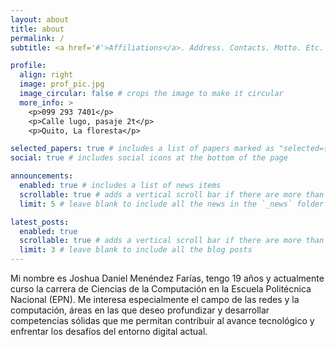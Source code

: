 ```yaml
---
layout: about
title: about
permalink: /
subtitle: <a href='#'>Affiliations</a>. Address. Contacts. Motto. Etc.

profile:
  align: right
  image: prof_pic.jpg
  image_circular: false # crops the image to make it circular
  more_info: >
    <p>099 293 7401</p>
    <p>Calle lugo, pasaje 2t</p>
    <p>Quito, La floresta</p>

selected_papers: true # includes a list of papers marked as "selected={true}"
social: true # includes social icons at the bottom of the page

announcements:
  enabled: true # includes a list of news items
  scrollable: true # adds a vertical scroll bar if there are more than 3 news items
  limit: 5 # leave blank to include all the news in the `_news` folder

latest_posts:
  enabled: true
  scrollable: true # adds a vertical scroll bar if there are more than 3 new posts items
  limit: 3 # leave blank to include all the blog posts
---
```


Mi nombre es Joshua Daniel Menéndez Farías, tengo 19 años y actualmente curso la carrera de Ciencias de la Computación en la Escuela Politécnica Nacional (EPN). Me interesa especialmente el campo de las redes y la computación, áreas en las que deseo profundizar y desarrollar competencias sólidas que me permitan contribuir al avance tecnológico y enfrentar los desafíos del entorno digital actual.


